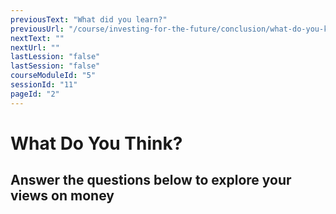 ```yaml
---
previousText: "What did you learn?"
previousUrl: "/course/investing-for-the-future/conclusion/what-do-you-know"
nextText: ""
nextUrl: ""
lastLession: "false"
lastSession: "false"
courseModuleId: "5"
sessionId: "11"
pageId: "2"
---
```





# What Do You Think?

## Answer the questions below to explore your views on money